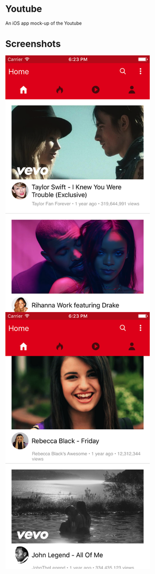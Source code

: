 # Youtube
An iOS app mock-up of the Youtube

# Screenshots
<img src="https://github.com/ajitkbaral/Youtube/blob/master/Youtube/Youtube/Screenshot/1.png" align="left" height="800" width="450" >
<img src="https://github.com/ajitkbaral/Youtube/blob/master/Youtube/Youtube/Screenshot/2.png" align="left" height="800" width="450" >
